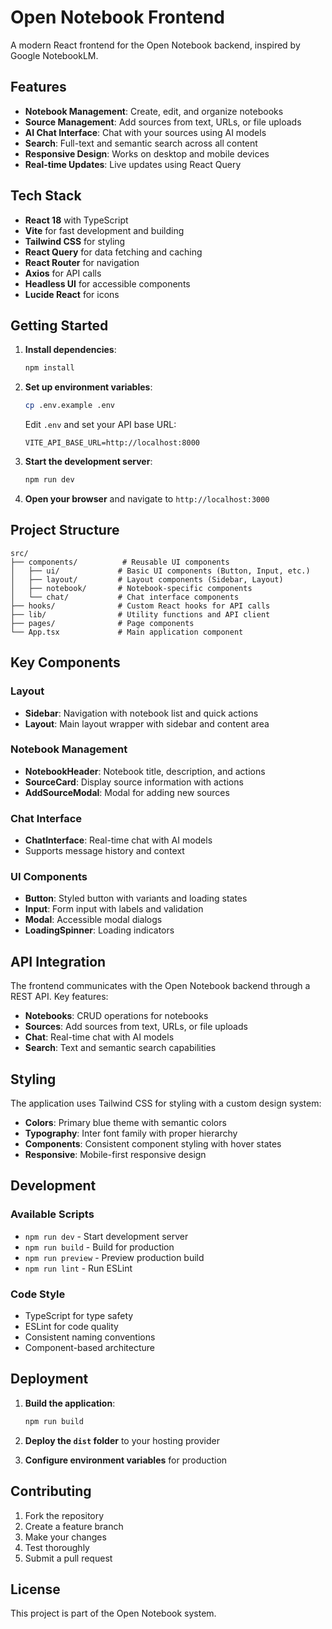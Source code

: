 # Open Notebook Frontend

A modern React frontend for the Open Notebook backend, inspired by Google NotebookLM.

## Features

- **Notebook Management**: Create, edit, and organize notebooks
- **Source Management**: Add sources from text, URLs, or file uploads
- **AI Chat Interface**: Chat with your sources using AI models
- **Search**: Full-text and semantic search across all content
- **Responsive Design**: Works on desktop and mobile devices
- **Real-time Updates**: Live updates using React Query

## Tech Stack

- **React 18** with TypeScript
- **Vite** for fast development and building
- **Tailwind CSS** for styling
- **React Query** for data fetching and caching
- **React Router** for navigation
- **Axios** for API calls
- **Headless UI** for accessible components
- **Lucide React** for icons

## Getting Started

1. **Install dependencies**:
   ```bash
   npm install
   ```

2. **Set up environment variables**:
   ```bash
   cp .env.example .env
   ```
   
   Edit `.env` and set your API base URL:
   ```
   VITE_API_BASE_URL=http://localhost:8000
   ```

3. **Start the development server**:
   ```bash
   npm run dev
   ```

4. **Open your browser** and navigate to `http://localhost:3000`

## Project Structure

```
src/
├── components/          # Reusable UI components
│   ├── ui/             # Basic UI components (Button, Input, etc.)
│   ├── layout/         # Layout components (Sidebar, Layout)
│   ├── notebook/       # Notebook-specific components
│   └── chat/           # Chat interface components
├── hooks/              # Custom React hooks for API calls
├── lib/                # Utility functions and API client
├── pages/              # Page components
└── App.tsx             # Main application component
```

## Key Components

### Layout
- **Sidebar**: Navigation with notebook list and quick actions
- **Layout**: Main layout wrapper with sidebar and content area

### Notebook Management
- **NotebookHeader**: Notebook title, description, and actions
- **SourceCard**: Display source information with actions
- **AddSourceModal**: Modal for adding new sources

### Chat Interface
- **ChatInterface**: Real-time chat with AI models
- Supports message history and context

### UI Components
- **Button**: Styled button with variants and loading states
- **Input**: Form input with labels and validation
- **Modal**: Accessible modal dialogs
- **LoadingSpinner**: Loading indicators

## API Integration

The frontend communicates with the Open Notebook backend through a REST API. Key features:

- **Notebooks**: CRUD operations for notebooks
- **Sources**: Add sources from text, URLs, or file uploads
- **Chat**: Real-time chat with AI models
- **Search**: Text and semantic search capabilities

## Styling

The application uses Tailwind CSS for styling with a custom design system:

- **Colors**: Primary blue theme with semantic colors
- **Typography**: Inter font family with proper hierarchy
- **Components**: Consistent component styling with hover states
- **Responsive**: Mobile-first responsive design

## Development

### Available Scripts

- `npm run dev` - Start development server
- `npm run build` - Build for production
- `npm run preview` - Preview production build
- `npm run lint` - Run ESLint

### Code Style

- TypeScript for type safety
- ESLint for code quality
- Consistent naming conventions
- Component-based architecture

## Deployment

1. **Build the application**:
   ```bash
   npm run build
   ```

2. **Deploy the `dist` folder** to your hosting provider

3. **Configure environment variables** for production

## Contributing

1. Fork the repository
2. Create a feature branch
3. Make your changes
4. Test thoroughly
5. Submit a pull request

## License

This project is part of the Open Notebook system.